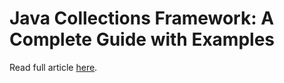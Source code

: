 # Java Collections Framework: A Complete Guide with Examples

Read full article [here](https://www.djamware.com/post/683e5d92f373010976fedb5b/java-collections-framework-a-complete-guide-with-examples).
